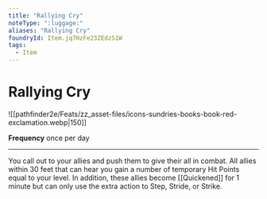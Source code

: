 ```yaml
---
title: "Rallying Cry"
noteType: ":luggage:"
aliases: "Rallying Cry"
foundryId: Item.jq7HzFe23ZEdzS1W
tags:
  - Item
---
```


# Rallying Cry
![[pathfinder2e/Feats/zz_asset-files/icons-sundries-books-book-red-exclamation.webp|150]]

**Frequency** once per day

* * *

You call out to your allies and push them to give their all in combat. All allies within 30 feet that can hear you gain a number of temporary Hit Points equal to your level. In addition, these allies become [[Quickened]] for 1 minute but can only use the extra action to Step, Stride, or Strike.
